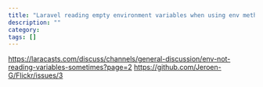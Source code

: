 ```yaml
---
title: "Laravel reading empty environment variables when using env method"
description: ""
category: 
tags: []
---
```



https://laracasts.com/discuss/channels/general-discussion/env-not-reading-variables-sometimes?page=2
https://github.com/Jeroen-G/Flickr/issues/3
